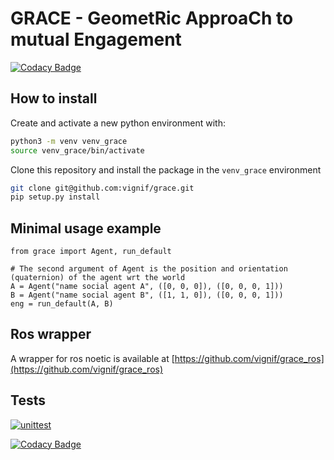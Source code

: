# GRACE - GeometRic ApproaCh to mutual Engagement

[![Codacy Badge](https://app.codacy.com/project/badge/Grade/a7fa7f8f907b49479a9ca49a563fed30)](https://www.codacy.com/gh/vignif/grace/dashboard?utm_source=github.com&amp;utm_medium=referral&amp;utm_content=vignif/grace&amp;utm_campaign=Badge_Grade)


## How to install

Create and activate a new python environment with:

```bash
python3 -m venv venv_grace
source venv_grace/bin/activate
```

Clone this repository and install the package in the `venv_grace` environment

```bash
git clone git@github.com:vignif/grace.git
pip setup.py install
```

## Minimal usage example

```
from grace import Agent, run_default

# The second argument of Agent is the position and orientation (quaternion) of the agent wrt the world
A = Agent("name social agent A", ([0, 0, 0]), ([0, 0, 0, 1]))
B = Agent("name social agent B", ([1, 1, 0]), ([0, 0, 0, 1]))
eng = run_default(A, B)
```

## Ros wrapper

A wrapper for ros noetic is available at [https://github.com/vignif/grace_ros](https://github.com/vignif/grace_ros)

## Tests

[![unittest](https://github.com/vignif/grace/actions/workflows/ci_test_grace.yml/badge.svg)](https://github.com/vignif/grace/actions/workflows/ci_test_grace.yml)

[![Codacy Badge](https://app.codacy.com/project/badge/Coverage/a7fa7f8f907b49479a9ca49a563fed30)](https://www.codacy.com/gh/vignif/grace/dashboard?utm_source=github.com&utm_medium=referral&utm_content=vignif/grace&utm_campaign=Badge_Coverage)
